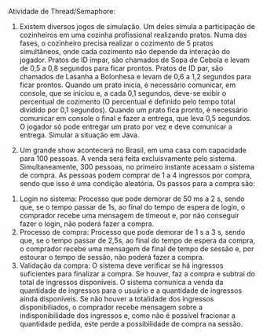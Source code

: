 Atividade de Thread/Semaphore: <br>

1. Existem diversos jogos de simulação. Um deles simula a participação de cozinheiros em
   uma cozinha profissional realizando pratos. Numa das fases, o cozinheiro precisa
   realizar o cozimento de 5 pratos simultâneos, onde cada cozimento não depende da
   interação do jogador. Pratos de ID ímpar, são chamados de Sopa de Cebola e levam de
   0,5 a 0,8 segundos para ficar prontos. Pratos de ID par, são chamados de Lasanha a
   Bolonhesa e levam de 0,6 a 1,2 segundos para ficar prontos. Quando um prato inicia, é
   necessário comunicar, em console, que se iniciou e, a cada 0,1 segundos, deve-se exibir
   o percentual de cozimento (O percentual é definido pelo tempo total dividido por 0,1
   segundos). Quando um prato fica pronto, é necessário comunicar em console o final e
   fazer a entrega, que leva 0,5 segundos. O jogador só pode entregar um prato por vez e
   deve comunicar a entrega. Simular a situação em Java.

2. Um grande show acontecerá no Brasil, em uma casa com capacidade para 100 pessoas.
   A venda será feita excluisvamente pelo sistema.
   Simultaneamente, 300 pessoas, no primeiro instante acessam o sistema de compra.
   As pessoas podem comprar de 1 a 4 ingressos por compra, sendo que isso é uma condição aleatória.
   Os passos para a compra são:

1) Login no sistema: Processo que pode demorar de 50 ms a 2 s, sendo que, se o tempo passar de 1s,
   ao final do tempo de espera de login, o comprador recebe uma mensagem de timeout e, por não
   conseguir fazer o login, não poderá fazer a compra.
2) Processo de compra: Processo que pode demorar de 1 s a 3 s, sendo que, se o tempo passar de
   2,5s, ao final do tempo de espera da compra, o comprador recebe uma mensagem de final de tempo
   de sessão e, por estourar o tempo de sessão, não poderá fazer a compra.
3) Validação da compra: O sistema deve verificar se há ingressos suficientes para finalizar a
   compra. Se houver, faz a compra e subtrai do total de ingressos disponíveis. O sistema comunica a
   venda da quantidade de ingressos para o usuário e a quantidade de ingressos ainda disponíveis. Se
   não houver a totalidade dos ingressos disponibiliados, o comprador recebe mensagem sobre a
   indisponibilidade dos ingressos e, como não é possível fracionar a quantidade pedida, este perde a
   possibilidade de compra na sessão.
